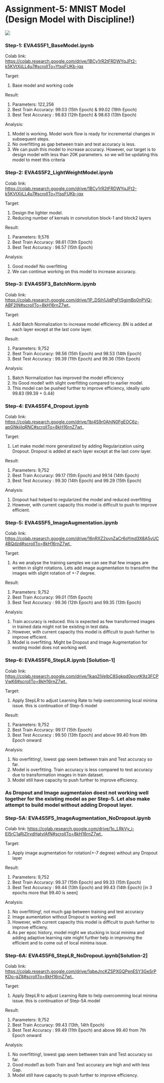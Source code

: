 # Assignment-5: MNIST Model (Design Model with Discipline!)

![](images/steps.png)

### Step-1: EVA4S5F1_BaseModel.ipynb

Colab link: https://colab.research.google.com/drive/1BCy1rR2tFRDWYqJFt2-k5KVtXiiLL4u7#scrollTo=YtssFUKb-jqx

Target:
1. Base model and working code

Result: 

1. Parameters: 122,256
2. Best Train Accuracy: 99.03 (15th Epoch) & 99.02 (19th Epoch)
3. Best Test Accuracy : 98.83 (12th Epoch) & 98.63 (13th Epoch)

Analysis:
1. Model is working. Model work flow is ready for incremental changes in subsequent steps.
2. No overfitting as gap between train and test accuracy is less.
3. We can push this model to increase accuracy. However, our target is to design model with less than 20K parameters.
   so we will be updating this model to meet this criteria


### Step-2: EVA4S5F2_LightWeightModel.ipynb

Colab link: https://colab.research.google.com/drive/1BCy1rR2tFRDWYqJFt2-k5KVtXiiLL4u7#scrollTo=YtssFUKb-jqx

Target:
1. Design the lighter model. 
2. Reducing number of kernals in convolution block-1 and block2 layers

Result: 
1. Parameters: 9,576
2. Best Train Accuracy: 98.61 (13th Epoch)
3. Best Test Accuracy : 98.57 (15th Epoch)

Analysis:
1. Good model! No overfitting
3. We can continue working on this model to increase accuracy.


### Step-3: EVA4S5F3_BatchNorm.ipynb

Colab link: https://colab.research.google.com/drive/1P_DSih1JjdPgFtSgjmBo0nPVQ-ABF2IN#scrollTo=8kH16rnZ7wt_

Target:
1. Add Batch Normalization to increase model efficiency. BN is added at each layer except at the last conv layer.

Result: 
1. Parameters: 9,752
2. Best Train Accuracy: 98.56 (15th Epoch) and 98.53 (14th Epoch)
3. Best Test Accuracy : 99.39 (11th Epoch) and 99.36 (15th Epoch)

Analysis:
1. Batch Normalization has improved the model efficiency
2. Its Good model! with slight overfitting compared to earlier model.
3. This model can be pushed further to improve efficiency, ideally upto 99.83 (99.39 + 0.44)


### Step-4: EVA4S5F4_Dropout.ipynb

Colab link: https://colab.research.google.com/drive/1bi4S9r0AhjN0FgEOC6z-apGNkjiIqRNC#scrollTo=8kH16rnZ7wt_

Target:
1. Let make model more generalized by adding Regularization using Dropout. Dropout is added at each layer except at the last conv layer.

Result: 
1. Parameters: 9,752
2. Best Train Accuracy: 99.17 (15th Epoch) and 99.14 (14th Epoch)
3. Best Test Accuracy : 99.30 (14th Epoch) and 99.29 (15th Epoch)

Analysis:
1. Dropout had helped to regularized the model and reduced overfitting
2. However, with current capacity this model is difficult to push to improve efficient.


### Step-5: EVA4S5F5_ImageAugmentation.ipynb

Colab link: https://colab.research.google.com/drive/16nRXZ2svnZaCr6oYmd3X8A5vUC4BQdzd#scrollTo=8kH16rnZ7wt_

Target:
1. As we analyse the training samples we can see that few images are written in slight rotations. 
   Lets add image augmentation to transofrm the images with slight rotation of +-7 degree.

Result: 
1. Parameters: 9,752
2. Best Train Accuracy: 99.01 (15th Epoch)
3. Best Test Accuracy : 99.36 (12th Epoch) and 99.35 (13th Epoch)

Analysis:
1. Train accuracy is reduced. this is expected as few transformed images in trained data might not be existing in test data.
2. However, with current capacity this model is difficult to push further to improve efficient.
3. Model is overfitting. Might be Dropout and Image Augmentation for exsting model does not working well.

### Step-6: EVA4S5F6_StepLR.ipynb [Solution-1]

Colab link: https://colab.research.google.com/drive/1kaq2lVeIbC8Sgkqd0pvvtK9z3FCPVwK6#scrollTo=8kH16rnZ7wt_

Target:
1. Apply StepLR to adjust Learning Rate to help overcomming local minima issue. this is continuation of Step-5 model

Result: 
1. Parameters: 9,752
2. Best Train Accuracy: 99.17 (15th Epoch)
3. Best Test Accuracy : 99.50 (13th Epoch) and above 99.40 from 8th Epoch onward

Analysis:
1. No overfitting!, lowest gap seem bettween train and Test accuracy so far.
2. Model is overfitting. Train accuracy is less compared to test accuracy due to transformation images in train dataset.
3. Model still have capacity to push further to improve efficiency. 

### As Dropout and Image augmentaion doest not working well together for the existing model as per Step-5. Let also make attempt to build model without adding Dropout layer. 

### Step-5A: EVA4S5F5_ImageAugmentation_NoDropout.ipynb

Colab link: https://colab.research.google.com/drive/1o_LRkVy_i-EI5rC1aRjZlrvdHatvlAfN#scrollTo=8kH16rnZ7wt_

Target:
1. Apply image augmentation for rotation(+-7 degree) without any Dropout layer

Result: 
1. Parameters: 9,752
2. Best Train Accuracy: 99.37 (15th Epoch) and 99.33 (15th Epoch)
3. Best Test Accuracy : 99.44 (13th Epoch) and 99.43 (14th Epoch) [in 3 epochs more that 99.40 is seen] 

Analysis:
1. No overfitting!, not much gap between training and test accuracy
2. Image aumentation without Dropout is working well
3. However, with current capacity this model is difficult to push further to improve efficieny.
4. As per epoc history, model might we stucking in local minima and adding adaptive learning rate might further help in 
improving the efficient and to come out of local minima issue.

### Step-6A: EVA4S5F6_StepLR_NoDropout.ipynb[Solution-2]

Colab link: https://colab.research.google.com/drive/1qbeJncKZSPXGQPenESY3GeSrPKDo-gZ8#scrollTo=8kH16rnZ7wt_

Target:
1. Apply StepLR to adjust Learning Rate to help overcomming local minima issue. this is continuation of Step-5A model

Result: 
1. Parameters: 9,752
2. Best Train Accuracy: 99.43 (13th, 14th Epoch)
3. Best Test Accuracy : 99.49 (11th Epoch) and above 99.40 from 7th Epoch onward

Analysis:
1. No overfitting!, lowest gap seem bettween train and Test accuracy so far.
2. Good model1 as both Train and Test accuracy are high and with less Gap.
3. Model still have capacity to push further to improve efficiency. 

